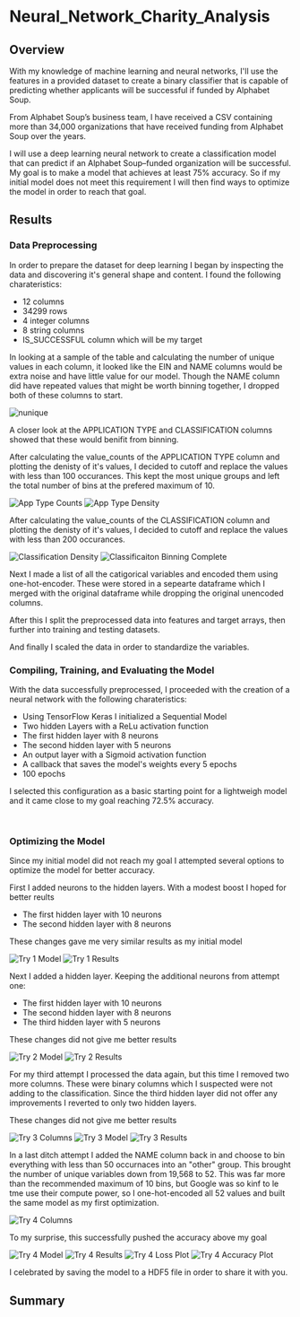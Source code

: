 # Neural_Network_Charity_Analysis

## Overview

With my knowledge of machine learning and neural networks, I'll use the features in a provided dataset to create a binary classifier that is capable of predicting whether applicants will be successful if funded by Alphabet Soup.

From Alphabet Soup’s business team, I have received a CSV containing more than 34,000 organizations that have received funding from Alphabet Soup over the years.

I will use a deep learning neural network to create a classification model that can predict if an Alphabet Soup–funded organization will be successful. My goal is to make a model that achieves at least 75% accuracy. So if my initial model does not meet this requirement I will then find ways to optimize the model in order to reach that goal.

## Results

### Data Preprocessing

In order to prepare the dataset for deep learning I began by inspecting the data and discovering it's general shape and content. I found the following charateristics:
- 12 columns
- 34299 rows
- 4 integer columns 
- 8 string columns
- IS_SUCCESSFUL column which will be my target

In looking at a sample of the table and calculating the number of unique values in each column, it looked like the EIN and NAME columns would be extra noise and have little value for our model. Though the NAME column did have repeated values that might be worth binning together, I dropped both of these columns to start.

![nunique](https://github.com/Olibabba/Neural_Network_Charity_Analysis/blob/main/resources/nunique.png)

A closer look at the APPLICATION TYPE and CLASSIFICATION columns showed that these would benifit from binning.

After calculating the value_counts of the APPLICATION TYPE column and plotting the denisty of it's values, I decided to cutoff and replace the values with less than 100 occurances. This kept the most unique groups and left the total number of bins at the prefered maximum of 10.

![App Type Counts](https://github.com/Olibabba/Neural_Network_Charity_Analysis/blob/main/resources/app_type_count.png)
![App Type Density](https://github.com/Olibabba/Neural_Network_Charity_Analysis/blob/main/resources/app_type_density.png)

After calculating the value_counts of the CLASSIFICATION column and plotting the denisty of it's values, I decided to cutoff and replace the values with less than 200 occurances. 

![Classification Density](https://github.com/Olibabba/Neural_Network_Charity_Analysis/blob/main/resources/classification_density.png)
![Classificaiton Binning Complete](https://github.com/Olibabba/Neural_Network_Charity_Analysis/blob/main/resources/classification_binning.png)

Next I made a list of all the catigorical variables and encoded them using one-hot-encoder. These were stored in a sepearte dataframe which I merged with the original dataframe while dropping the original unencoded columns.

After this I split the preprocessed data into features and target arrays, then further into training and testing datasets.

And finally I scaled the data in order to standardize the variables.

### Compiling, Training, and Evaluating the Model

With the data successfully preprocessed, I proceeded with the creation of a neural network with the following charateristics:

- Using TensorFlow Keras I initialized a Sequential Model
- Two hidden Layers with a ReLu activation function
- The first hidden layer with 8 neurons
- The second hidden layer with 5 neurons
- An output layer with a Sigmoid activation function
- A callback that saves the model's weights every 5 epochs
- 100 epochs

I selected this configuration as a basic starting point for a lightweigh model and it came close to my goal reaching 72.5% accuracy.

![]()
![]()

### Optimizing the Model

Since my initial model did not reach my goal I attempted several options to optimize the model for better accuracy.

First I added neurons to the hidden layers. With a modest boost I hoped for better reults
- The first hidden layer with 10 neurons
- The second hidden layer with 8 neurons

These changes gave me very similar results as my initial model

![Try 1 Model](https://github.com/Olibabba/Neural_Network_Charity_Analysis/blob/main/resources/try1.png)
![Try 1 Results](https://github.com/Olibabba/Neural_Network_Charity_Analysis/blob/main/resources/try1_results.png)

Next I added a hidden layer. Keeping the additional neurons from attempt one:
- The first hidden layer with 10 neurons
- The second hidden layer with 8 neurons
- The third hidden layer with 5 neurons

These changes did not give me better results

![Try 2 Model](https://github.com/Olibabba/Neural_Network_Charity_Analysis/blob/main/resources/try2.png)
![Try 2 Results](https://github.com/Olibabba/Neural_Network_Charity_Analysis/blob/main/resources/try2_results.png)

For my third attempt I processed the data again, but this time I removed two more columns. These were binary columns which I suspected were not adding to the classification. Since the third hidden layer did not offer any improvements I reverted to only two hidden layers.


These changes did not give me better results

![Try 3 Columns](https://github.com/Olibabba/Neural_Network_Charity_Analysis/blob/main/resources/try3_columns.png)
![Try 3 Model](https://github.com/Olibabba/Neural_Network_Charity_Analysis/blob/main/resources/try3.png)
![Try 3 Results](https://github.com/Olibabba/Neural_Network_Charity_Analysis/blob/main/resources/try3_results.png)

In a last ditch attempt I added the NAME column back in and choose to bin everything with less than 50 occurnaces into an "other" group. This brought the number of unique variables down from 19,568 to 52. This was far more than the recommended maximum of 10 bins, but Google was so kinf to le tme use their compute power, so I one-hot-encoded all 52 values and built the same model as my first optimization. 

![Try 4 Columns]()

To my surprise, this successfully pushed the accuracy above my goal

![Try 4 Model](https://github.com/Olibabba/Neural_Network_Charity_Analysis/blob/main/resources/try4.png)
![Try 4 Results](https://github.com/Olibabba/Neural_Network_Charity_Analysis/blob/main/resources/try4_reults.png)
![Try 4 Loss Plot](https://github.com/Olibabba/Neural_Network_Charity_Analysis/blob/main/resources/try4_lossplot.png)
![Try 4 Accuracy Plot](https://github.com/Olibabba/Neural_Network_Charity_Analysis/blob/main/resources/try4_accuracyplot.png)

I celebrated by saving the model to a HDF5 file in order to share it with you.

## Summary